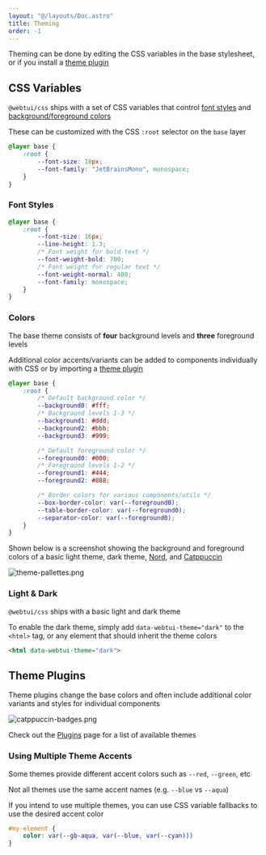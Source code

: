 ```yaml
---
layout: "@/layouts/Doc.astro"
title: Theming
order: -1
---
```


Theming can be done by editing the CSS variables in the base stylesheet, or if you install a [theme plugin](#theme-plugins)

## CSS Variables

`@webtui/css` ships with a set of CSS variables that control [font styles](#font-styles) and [background/foreground colors](#colors)

These can be customized with the CSS `:root` selector on the `base` layer

```css
@layer base {
    :root {
        --font-size: 18px;
        --font-family: "JetBrainsMono", monospace;
    }
}
```

### Font Styles

```css
@layer base {
    :root {
        --font-size: 16px;
        --line-height: 1.3;
        /* Font weight for bold text */
        --font-weight-bold: 700;
        /* Font weight for regular text */
        --font-weight-normal: 400;
        --font-family: monospace;
    }
}
```

### Colors

The base theme consists of **four** background levels and **three** foreground levels

Additional color accents/variants can be added to components individually with CSS or by importing a [theme plugin](#theme-plugins)

```css
@layer base {
    :root {
        /* Default background color */
        --background0: #fff;
        /* Background levels 1-3 */
        --background1: #ddd;
        --background2: #bbb;
        --background3: #999;

        /* Default foreground color */
        --foreground0: #000;        
        /* Foreground levels 1-2 */
        --foreground1: #444;
        --foreground2: #888;

        /* Border colors for various components/utils */
        --box-border-color: var(--foreground0);
        --table-border-color: var(--foreground0);
        --separator-color: var(--foreground0);
    }
}
```

Shown below is a screenshot showing the background and foreground colors of a basic light theme, dark theme, [Nord](https://nordtheme.com), and [Catppuccin](https://catppuccin.com/)

![theme-pallettes.png](../../assets/theme-pallettes.png)

### Light & Dark

`@webtui/css` ships with a basic light and dark theme

To enable the dark theme, simply add `data-webtui-theme="dark"` to the `<html>` tag, or any element that should inherit the theme colors

```html
<html data-webtui-theme="dark">
```

## Theme Plugins

Theme plugins change the base colors and often include additional color variants and styles for individual components

![catppuccin-badges.png](../../assets/catppuccin-badges.png)

Check out the [Plugins](/plugins/intro) page for a list of available themes

### Using Multiple Theme Accents

Some themes provide different accent colors such as `--red`, `--green`, etc

Not all themes use the same accent names (e.g. `--blue` vs `--aqua`)

If you intend to use multiple themes, you can use CSS variable fallbacks to use the desired accent color

```css
#my-element {
    color: var(--gb-aqua, var(--blue, var(--cyan)))
}
```
